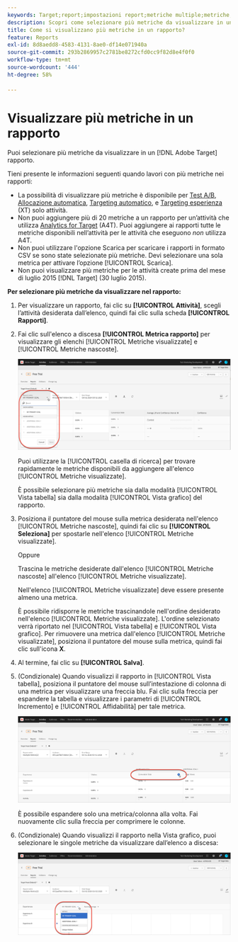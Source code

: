```yaml
---
keywords: Target;report;impostazioni report;metriche multiple;metriche;metriche visualizzate;metriche nascoste;Target;reports;report settings;multiple metrics;metrics;viewed metrics;hidden metrics
description: Scopri come selezionare più metriche da visualizzare in un rapporto utilizzando Adobe Target.
title: Come si visualizzano più metriche in un rapporto?
feature: Reports
exl-id: 8d8aedd8-4583-4131-8ae0-df14e071940a
source-git-commit: 293b2869957c2781be8272cfd0cc9f82d8e4f0f0
workflow-type: tm+mt
source-wordcount: '444'
ht-degree: 58%

---
```


# Visualizzare più metriche in un rapporto

Puoi selezionare più metriche da visualizzare in un [!DNL Adobe Target] rapporto.

Tieni presente le informazioni seguenti quando lavori con più metriche nei rapporti:

* La possibilità di visualizzare più metriche è disponibile per [Test A/B](/help/main/c-activities/t-test-ab/test-ab.md), [Allocazione automatica](/help/main/c-activities/automated-traffic-allocation/automated-traffic-allocation.md), [Targeting automatico](/help/main/c-activities/auto-target/auto-target-to-optimize.md), e [Targeting esperienza](/help/main/c-activities/t-experience-target/experience-target.md) (XT) solo attività.
* Non puoi aggiungere più di 20 metriche a un rapporto per un’attività che utilizza [Analytics for Target](/help/main/c-integrating-target-with-mac/a4t/a4t.md) (A4T). Puoi aggiungere ai rapporti tutte le metriche disponibili nell’attività per le attività che eseguono *non* utilizza A4T.
* Non puoi utilizzare l&#39;opzione [](/help/main/c-reports/c-report-settings/downloading-data-in-csv-file.md)Scarica per scaricare i rapporti in formato CSV se sono state selezionate più metriche. Devi selezionare una sola metrica per attivare l’opzione [!UICONTROL Scarica].
* Non puoi visualizzare più metriche per le attività create prima del mese di luglio 2015 [!DNL Target] (30 luglio 2015).

**Per selezionare più metriche da visualizzare nel rapporto:**

1. Per visualizzare un rapporto, fai clic su **[!UICONTROL Attività]**, scegli l’attività desiderata dall’elenco, quindi fai clic sulla scheda **[!UICONTROL Rapporti]**.
1. Fai clic sull&#39;elenco a discesa **[!UICONTROL Metrica rapporto]** per visualizzare gli elenchi [!UICONTROL Metriche visualizzate] e [!UICONTROL Metriche nascoste].

   ![immagine multiple_metrics](assets/multiple_metrics.png)

   Puoi utilizzare la [!UICONTROL casella di ricerca] per trovare rapidamente le metriche disponibili da aggiungere all&#39;elenco [!UICONTROL Metriche visualizzate].

   È possibile selezionare più metriche sia dalla modalità [!UICONTROL Vista tabella] sia dalla modalità [!UICONTROL Vista grafico] del rapporto.

1. Posiziona il puntatore del mouse sulla metrica desiderata nell&#39;elenco [!UICONTROL Metriche nascoste], quindi fai clic su **[!UICONTROL Seleziona]** per spostarle nell&#39;elenco [!UICONTROL Metriche visualizzate].

   Oppure

   Trascina le metriche desiderate dall&#39;elenco [!UICONTROL Metriche nascoste] all&#39;elenco [!UICONTROL Metriche visualizzate].

   Nell&#39;elenco [!UICONTROL Metriche visualizzate] deve essere presente almeno una metrica.

   È possibile ridisporre le metriche trascinandole nell&#39;ordine desiderato nell&#39;elenco [!UICONTROL Metriche visualizzate]. L&#39;ordine selezionato verrà riportato nel [!UICONTROL Vista tabella] e [!UICONTROL Vista grafico]. Per rimuovere una metrica dall&#39;elenco [!UICONTROL Metriche visualizzate], posiziona il puntatore del mouse sulla metrica, quindi fai clic sull&#39;icona **X**.

1. Al termine, fai clic su **[!UICONTROL Salva]**.
1. (Condizionale) Quando visualizzi il rapporto in [!UICONTROL Vista tabella], posiziona il puntatore del mouse sull’intestazione di colonna di una metrica per visualizzare una freccia blu. Fai clic sulla freccia per espandere la tabella e visualizzare i parametri di [!UICONTROL Incremento] e [!UICONTROL Affidabilità] per tale metrica.

   ![immagine multiple_metrics_table](assets/multiple_metrics_table.png)

   È possibile espandere solo una metrica/colonna alla volta. Fai nuovamente clic sulla freccia per comprimere le colonne.

1. (Condizionale) Quando visualizzi il rapporto nella Vista grafico, puoi selezionare le singole metriche da visualizzare dall’elenco a discesa:

   ![immagine multiple_metrics_graph](assets/multiple_metrics_graph.png)
